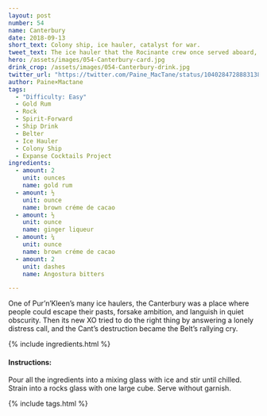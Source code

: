 ```yaml
---
layout: post
number: 54
name: Canterbury
date: 2018-09-13
short_text: Colony ship, ice hauler, catalyst for war. 
tweet_text: The ice hauler that the Rocinante crew once served aboard, each for their own reasons, before it was destroyed as part of Protogen's gambit to drive the Solar System into war.
hero: /assets/images/054-Canterbury-card.jpg
drink_crop: /assets/images/054-Canterbury-drink.jpg
twitter_url: "https://twitter.com/Paine_MacTane/status/1040284728883138561"
author: Paine×Mactane
tags:
  - "Difficulty: Easy"
  - Gold Rum
  - Rock
  - Spirit-Forward
  - Ship Drink
  - Belter
  - Ice Hauler
  - Colony Ship
  - Expanse Cocktails Project
ingredients:
  - amount: 2
    unit: ounces
    name: gold rum
  - amount: ½
    unit: ounce
    name: brown créme de cacao
  - amount: ½
    unit: ounce
    name: ginger liqueur
  - amount: ¼
    unit: ounce
    name: brown créme de cacao
  - amount: 2
    unit: dashes
    name: Angostura bitters

---
```


One of Pur’n’Kleen’s many ice haulers, the Canterbury was a place where people could escape their pasts, forsake ambition, and languish in quiet obscurity. Then its new XO tried to do the right thing by answering a lonely distress call, and the Cant’s destruction became the Belt’s rallying cry.

{% include ingredients.html %}

#### Instructions:

Pour all the ingredients into a mixing glass with ice and stir until chilled. Strain into a rocks glass with one large cube. Serve without garnish.

{% include tags.html %}
